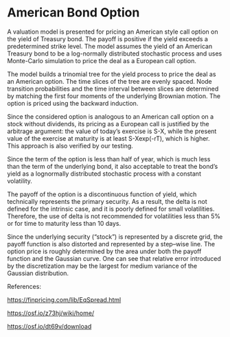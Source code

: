 # American Bond Option

A valuation model is presented for pricing an American style call option on the yield of Treasury bond. The payoff is positive if the yield exceeds a predetermined strike level. The model assumes the yield of an American Treasury bond to be a log-normally distributed stochastic process and uses Monte-Carlo simulation to price the deal as a European call option. 

The model builds a trinomial tree for the yield process to price the deal as an American option. The time slices of the tree are evenly spaced. Node transition probabilities and the time interval between slices are determined by matching the first four moments of the underlying Brownian motion. The option is priced using the backward induction.

Since the considered option is analogous to an American call option on a stock without dividends, its pricing as a European call is justified by the arbitrage argument: the value of today’s exercise is S-X, while the present value of the exercise at  maturity is  at least S-Xexp(-rT), which is higher. This approach is also verified by our testing.

Since the term of the option is less than half of year,  which is much less than the term of the underlying bond, it also acceptable to treat the bond’s yield as a lognormally distributed stochastic process with a constant volatility.

The payoff of the option is a discontinuous function of yield, which technically represents the primary security. As a result, the delta is not defined for the intrinsic case, and it is poorly defined for small volatilities. Therefore, the use of delta is not recommended for volatilities less than 5% or for time to maturity less than 10 days.

Since the underlying security (“stock”) is represented by a discrete grid, the payoff function is also distorted and represented by a step–wise line. The option price is roughly determined by the area under both the payoff function and the Gaussian curve. One can see that relative error introduced by the discretization may be the largest for medium variance of the Gaussian distribution.

References:

https://finpricing.com/lib/EqSpread.html

https://osf.io/z73hj/wiki/home/

https://osf.io/dt69v/download
